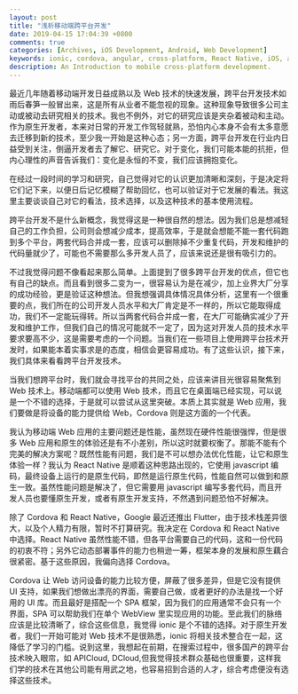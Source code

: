 ```yaml
---
layout: post
title: "浅析移动端跨平台开发"
date: 2019-04-15 17:04:39 +0800
comments: true
categories: [Archives, iOS Development, Android, Web Development]
keywords: ionic, cordova, angular, cross-platform, React Native, iOS, android, Web
description: An Introduction to mobile cross-platform development.
---
```


最近几年随着移动端开发日益成熟以及 Web 技术的快速发展，跨平台开发技术如雨后春笋一般冒出来，这是所有从业者不能忽视的现象。这种现象导致很多公司主动或被动去研究相关的技术。我也不例外，对它的研究应该是夹杂着被动和主动。作为原生开发者，本来对日常的开发工作驾轻就熟，恐怕内心本身不会有太多意愿去迁移到新的技术，至少我一开始是这种心态；另一方面，跨平台开发在行业内日益受到关注，倒逼开发者去了解它、研究它。对于变化，我们可能本能的抗拒，但内心理性的声音告诉我们：变化是永恒的不变，我们应该拥抱变化。  

在经过一段时间的学习和研究，自己觉得对它的认识更加清晰和深刻，于是决定将它们记下来，以便日后记忆模糊了帮助回忆，也可以验证对于它发展的看法。我这里主要谈谈自己对它的看法，技术选择，以及这种技术的基本使用流程。  

跨平台开发不是什么新概念，我觉得这是一种很自然的想法。因为我们总是想减轻自己的工作负担，公司则会想减少成本，提高效率，于是就会想能不能一套代码跑到多个平台，两套代码合并成一套，应该可以删除掉不少重复代码，开发和维护的代码量就少了，可能也不需要那么多开发人员了，应该来说还是很有吸引力的。  

不过我觉得问题不像看起来那么简单。上面提到了很多跨平台开发的优点，但它也有自己的缺点。而且看到很多二变为一，很容易认为是在减少，加上业界大厂分享的成功经验，更是验证这种想法。但我想强调具体情况具体分析，这里有一个很重要的点，我们所在的公司开发人员水平和大厂肯定是不一样的，所以它能取得成功，我们不一定能玩得转。所以当两套代码合并成一套，在大厂可能确实减少了开发和维护工作，但我们自己的情况可能就不一定了，因为这对开发人员的技术水平要求要高不少，这是需要考虑的一个问题。当我们在一些项目上使用跨平台技术开发时，如果能本着实事求是的态度，相信会更容易成功。有了这些认识，接下来，我们具体来看看跨平台开发技术。  

当我们想跨平台时，我们就会寻找平台的共同之处，应该来讲目光很容易聚焦到 Web 技术上。移动端都可以使用 Web 技术，而且它在桌面端已经实现，可以说是一个不错的选择，于是就可以尝试从这里突破。本质上其实就是 Web 应用，我们要做是将设备的能力提供给 Web，Cordova 则是这方面的一个代表。  

我认为移动端 Web 应用的主要问题还是性能，虽然现在硬件性能很强悍，但是很多 Web 应用和原生的体验还是有不小差别，所以这时就要权衡了。那能不能有个完美的解决方案呢？既然性能有问题，我们是不可以想办法优化性能，让它和原生体验一样？我认为 React Native 是顺着这种思路出现的，它使用 javascript 编码，最终设备上运行的是原生代码，即然是运行原生代码，性能自然可以做到和原生一致。虽然性能问题是解决了，但它需要用 javascript 编写多套代码，而且开发人员也要懂原生开发，或者有原生开发支持，不然遇到问题恐怕不好解决。  
<!--more-->
除了 Cordova 和 React Native，Google 最近还推出 Flutter，由于技术栈差异很大，以及个人精力有限，暂时不打算研究。我决定在 Cordova 和 React Native 中选择。React Native 虽然性能不错，但各平台需要自己的代码，这和一份代码的初衷不符；另外它动态部署事件的能力也稍逊一筹，框架本身的发展和原生藕合很紧密。基于这些原因，我偏向选择 Cordova。  

Cordova 让 Web 访问设备的能力比较方便，屏蔽了很多差异，但是它没有提供 UI 支持，如果我们想做出漂亮的界面，需要自己做，或者更好的办法是找一个好用的 UI 库。而且最好是搭配一个 SPA 框架，因为我们的应用通常不会只有一个界面，SPA 可以帮助我们在单个 WebView 里实现应用的功能。至此我们的脉络应该是比较清晰了，综合这些信息，我觉得 ionic 是个不错的选择。对于原生开发者，我们一开始可能对 Web 技术不是很熟悉，ionic 将相关技术整合在一起，这降低了学习的门槛。说到这里，我想起在前期，在搜索过程中，很多国产的跨平台技术映入眼帘，如 APICloud, DCloud,但我觉得技术群众基础也很重要，这样我们学的技术在其他公司能有用武之地，也容易招到合适的人才，综合考虑便没有选择这些技术。  

